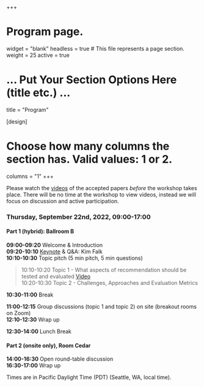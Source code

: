 +++
# Program page.
widget = "blank"
headless = true  # This file represents a page section.
weight = 25
active = true 

# ... Put Your Section Options Here (title etc.) ...
title = "Program"

[design]
  # Choose how many columns the section has. Valid values: 1 or 2.
  columns = "1"
+++

Please watch the [videos](videos)  of the accepted papers *before* the workshop takes place. There will be no time at the workshop to view videos, instead we will focus on discussion and active participation.

### Thursday, September 22nd, 2022, 09:00-17:00

#### Part 1 (hybrid): Ballroom B

**09:00-09:20** Welcome & Introduction  
**09:20-10:10** [Keynote](#keynote) & Q&A: Kim Falk  
**10:10-10:30** Topic pitch (5 min pitch, 5 min questions)
> 10:10-10:20 Topic 1 - What aspects of recommendation should be tested and evaluated  [Video](./videos#should-algorithm-evaluation-extend-to-testing-we-think-so)  
> 10:20-10:30 Topic 2 - Challenges, Approaches and Evaluation Metrics  

**10:30-11:00** Break  

**11:00-12:15** Group discussions (topic 1 and topic 2) on site (breakout rooms on Zoom)  
**12:10-12:30** Wrap up  

**12:30-14:00** Lunch Break  

#### Part 2 (onsite only), Room Cedar

**14:00-16:30** Open round-table discussion  
**16:30-17:00** Wrap up  

Times are in Pacific Daylight Time (PDT) (Seattle, WA, local time).


